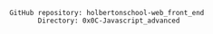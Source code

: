         GitHub repository: holbertonschool-web_front_end
               Directory: 0x0C-Javascript_advanced
